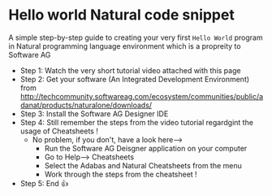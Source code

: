 # Hello world Natural code snippet
A simple step-by-step guide to creating your very first `Hello World` program in Natural programming language environment which is a propreity to Software AG

- Step 1: Watch the very short tutorial video attached with this page 
- Step 2: Get your software (An Integrated Development Environment) from 
    http://techcommunity.softwareag.com/ecosystem/communities/public/adanat/products/naturalone/downloads/
- Step 3: Install the Software AG Designer IDE
- Step 4: Still remember the steps from the video tutorial regardgint the usage of Cheatsheets !
    - No problem, if you don't, have a look here-->
      - Run the Software AG Deisgner application on your computer
      - Go to Help--> Cheatsheets
      - Select the Adabas and Natural Cheatsheets from the menu
      - Work through the steps from the cheatsheet !
- Step 5: End :+1:
